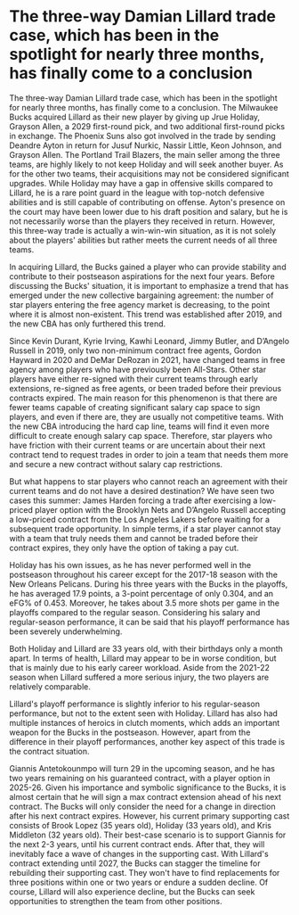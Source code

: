# The three-way Damian Lillard trade case, which has been in the spotlight for nearly three months, has finally come to a conclusion 
 The three-way Damian Lillard trade case, which has been in the spotlight for nearly three months, has finally come to a conclusion. The Milwaukee Bucks acquired Lillard as their new player by giving up Jrue Holiday, Grayson Allen, a 2029 first-round pick, and two additional first-round picks in exchange. The Phoenix Suns also got involved in the trade by sending Deandre Ayton in return for Jusuf Nurkic, Nassir Little, Keon Johnson, and Grayson Allen. The Portland Trail Blazers, the main seller among the three teams, are highly likely to not keep Holiday and will seek another buyer. As for the other two teams, their acquisitions may not be considered significant upgrades. While Holiday may have a gap in offensive skills compared to Lillard, he is a rare point guard in the league with top-notch defensive abilities and is still capable of contributing on offense. Ayton's presence on the court may have been lower due to his draft position and salary, but he is not necessarily worse than the players they received in return. However, this three-way trade is actually a win-win-win situation, as it is not solely about the players' abilities but rather meets the current needs of all three teams.

In acquiring Lillard, the Bucks gained a player who can provide stability and contribute to their postseason aspirations for the next four years. Before discussing the Bucks' situation, it is important to emphasize a trend that has emerged under the new collective bargaining agreement: the number of star players entering the free agency market is decreasing, to the point where it is almost non-existent. This trend was established after 2019, and the new CBA has only furthered this trend.

Since Kevin Durant, Kyrie Irving, Kawhi Leonard, Jimmy Butler, and D’Angelo Russell in 2019, only two non-minimum contract free agents, Gordon Hayward in 2020 and DeMar DeRozan in 2021, have changed teams in free agency among players who have previously been All-Stars. Other star players have either re-signed with their current teams through early extensions, re-signed as free agents, or been traded before their previous contracts expired. The main reason for this phenomenon is that there are fewer teams capable of creating significant salary cap space to sign players, and even if there are, they are usually not competitive teams. With the new CBA introducing the hard cap line, teams will find it even more difficult to create enough salary cap space. Therefore, star players who have friction with their current teams or are uncertain about their next contract tend to request trades in order to join a team that needs them more and secure a new contract without salary cap restrictions.

But what happens to star players who cannot reach an agreement with their current teams and do not have a desired destination? We have seen two cases this summer: James Harden forcing a trade after exercising a low-priced player option with the Brooklyn Nets and D’Angelo Russell accepting a low-priced contract from the Los Angeles Lakers before waiting for a subsequent trade opportunity. In simple terms, if a star player cannot stay with a team that truly needs them and cannot be traded before their contract expires, they only have the option of taking a pay cut.

Holiday has his own issues, as he has never performed well in the postseason throughout his career except for the 2017-18 season with the New Orleans Pelicans. During his three years with the Bucks in the playoffs, he has averaged 17.9 points, a 3-point percentage of only 0.304, and an eFG% of 0.453. Moreover, he takes about 3.5 more shots per game in the playoffs compared to the regular season. Considering his salary and regular-season performance, it can be said that his playoff performance has been severely underwhelming.

Both Holiday and Lillard are 33 years old, with their birthdays only a month apart. In terms of health, Lillard may appear to be in worse condition, but that is mainly due to his early career workload. Aside from the 2021-22 season when Lillard suffered a more serious injury, the two players are relatively comparable.

Lillard's playoff performance is slightly inferior to his regular-season performance, but not to the extent seen with Holiday. Lillard has also had multiple instances of heroics in clutch moments, which adds an important weapon for the Bucks in the postseason. However, apart from the difference in their playoff performances, another key aspect of this trade is the contract situation.

Giannis Antetokounmpo will turn 29 in the upcoming season, and he has two years remaining on his guaranteed contract, with a player option in 2025-26. Given his importance and symbolic significance to the Bucks, it is almost certain that he will sign a max contract extension ahead of his next contract. The Bucks will only consider the need for a change in direction after his next contract expires. However, his current primary supporting cast consists of Brook Lopez (35 years old), Holiday (33 years old), and Kris Middleton (32 years old). Their best-case scenario is to support Giannis for the next 2-3 years, until his current contract ends. After that, they will inevitably face a wave of changes in the supporting cast. With Lillard's contract extending until 2027, the Bucks can stagger the timeline for rebuilding their supporting cast. They won't have to find replacements for three positions within one or two years or endure a sudden decline. Of course, Lillard will also experience decline, but the Bucks can seek opportunities to strengthen the team from other positions.